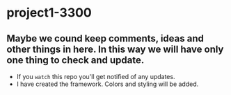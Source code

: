 # project1-3300

## Maybe we cound keep comments, ideas and other things in here. In this way we will have only one thing to check and update.

- If you `watch` this repo you'll get notified of any updates. 
- I have created the framework. Colors and styling will be added.


